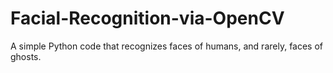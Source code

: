 # Facial-Recognition-via-OpenCV
A simple Python code that recognizes faces of humans, and rarely, faces of ghosts.
